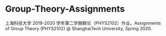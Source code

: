 # Group-Theory-Assignments
上海科技大学 2019-2020 学年第二学期群论（PHYS2102）作业。Assignments of Group Theory (PHYS2102) @ ShanghaiTech University, Spring 2020.
